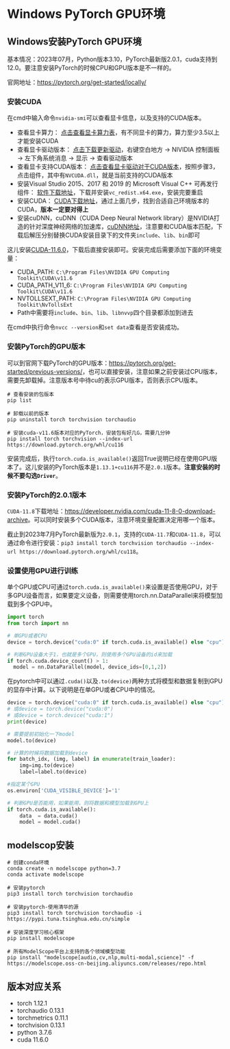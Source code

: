 # Windows PyTorch GPU环境

## Windows安装PyTorch GPU环境

基本情况：2023年07月，Python版本3.10，PyTorch最新版2.0.1，cuda支持到12.0。要注意安装PyTorch的时候CPU和GPU版本是不一样的。

官网地址：<https://pytorch.org/get-started/locally/>

### 安装CUDA

在cmd中输入命令`nvidia-smi`可以查看显卡信息，以及支持的CUDA版本。

- 查看显卡算力： [点击查看显卡算力表](https://developer.nvidia.com/cuda-gpus)，有不同显卡的算力，算力至少3.5以上才能安装CUDA
- 查看显卡驱动版本： [点击下载更新驱动](https://www.nvidia.com/Download/index.aspx)，右键空白地方 -> NIVIDIA 控制面板 -> 左下角系统消息 -> 显示 -> 查看驱动版本
- 查看显卡支持CUDA版本： [点击查看显卡驱动对于CUDA版本](https://docs.nvidia.com/cuda/archive/10.0/cuda-toolkit-release-notes/index.html)，按照步骤3，点击组件，其中有`NVCUDA.dll`，就是当前支持的CUDA版本
- 安装Visual Studio 2015、2017 和 2019 的 Microsoft Visual C++ 可再发行组件： [软件下载地址](https://support.microsoft.com/zh-cn/help/2977003/the-latest-supported-visual-c-downloads)，下载并安装`vc_redist.x64.exe`，安装完要重启
- 安装CUDA： [CUDA下载地址](https://developer.nvidia.com/cuda-toolkit-archive)，通过上面几步，找到合适自己环境版本的CUDA，**版本一定要对得上**
- 安装cuDNN，cuDNN（CUDA Deep Neural Network library）是NVIDIA打造的针对深度神经网络的加速库，[cuDNN地址](https://developer.nvidia.com/rdp/cudnn-archive)，注意要和CUDA版本匹配，下载后解压分别替换CUDA安装目录下的文件夹`include`、`lib`、`bin`即可

这儿安装[CUDA-11.6.0](https://developer.nvidia.com/cuda-11-6-2-download-archive)，下载后直接安装即可。安装完成后需要添加下面的环境变量：

- CUDA_PATH: `C:\Program Files\NVIDIA GPU Computing Toolkit\CUDA\v11.6`
- CUDA_PATH_V11_6: `C:\Program Files\NVIDIA GPU Computing Toolkit\CUDA\v11.6`
- NVTOLLSEXT_PATH: `C:\Program Files\NVIDIA GPU Computing Toolkit\NvTollsExt`
- Path中需要将`include`、`bin`、`lib`、`libnvvp`四个目录都添加到进去

在cmd中执行命令`nvcc --version`和`set data`查看是否安装成功。

### 安装PyTorch的GPU版本

可以到官网下载PyTorch的GPU版本：<https://pytorch.org/get-started/previous-versions/>，也可以直接安装，注意如果之前安装过CPU版本，需要先卸载掉。注意版本号中待cu的表示GPU版本，否则表示CPU版本。

```shell
# 查看安装的包版本
pip list

# 卸载以前的版本
pip uninstall torch torchvision torchaudio

# 安装cuda-v11.6版本对应的PyTorch，安装包有好几G，需要几分钟
pip install torch torchvision --index-url https://download.pytorch.org/whl/cu116
```

安装完成后，执行`torch.cuda.is_available()`返回True说明已经在使用GPU版本了。这儿安装的PyTorch版本是`1.13.1+cu116`并不是`2.0.1`版本。**注意安装的时候不要勾选`Driver`**。

### 安装PyTorch的2.0.1版本

`CUDA-11.8`下载地址：<https://developer.nvidia.com/cuda-11-8-0-download-archive>。可以同时安装多个CUDA版本，注意环境变量配置决定用哪一个版本。

截止到2023年7月PyTorch最新版为`2.0.1`，支持的`CUDA-11.7`和`CUDA-11.8`，可以通过命令进行安装：`pip3 install torch torchvision torchaudio --index-url https://download.pytorch.org/whl/cu118`。

### 设置使用GPU进行训练

单个GPU或CPU可通过`torch.cuda.is_available()`来设置是否使用GPU，对于多GPU设备而言，如果要定义设备，则需要使用torch.nn.DataParallel来将模型加载到多个GPU中。

```python
import torch
from torch import nn

# 单GPU或者CPU
device = torch.device("cuda:0" if torch.cuda.is_available() else "cpu")

# 判断GPU设备大于1，也就是多个GPU，则使用多个GPU设备的id来加载
if torch.cuda.device_count() > 1:
  model = nn.DataParallel(model, device_ids=[0,1,2])
```

在pytorch中可以通过`.cuda()`以及`.to(device)`两种方式将模型和数据复制到GPU的显存中计算。以下说明是在单GPU或者CPU中的情况。

```python
device = torch.device("cuda:0" if torch.cuda.is_available() else "cpu")
# 或device = torch.device("cuda:0")
# 或device = torch.device("cuda:1")
print(device)

# 需要提前初始化一下model
model.to(device)

# 计算的时候将数据加载到device
for batch_idx, (img, label) in enumerate(train_loader):
    img=img.to(device)
    label=label.to(device)

#指定某个GPU
os.environ['CUDA_VISIBLE_DEVICE']='1'

# 判断GPU是否能用，如果能用，则将数据和模型加载到GPU上
if torch.cuda.is_available():
    data  = data.cuda()
    model = model.cuda()
```

## modelscop安装

```shell
# 创建conda环境
conda create -n modelscope python=3.7
conda activate modelscope

# 安装pytorch
pip3 install torch torchvision torchaudio

# 安装pytorch-使用清华的源
pip3 install torch torchvision torchaudio -i https://pypi.tuna.tsinghua.edu.cn/simple

# 安装深度学习核心框架
pip install modelscope

# 所有ModelScope平台上支持的各个领域模型功能
pip install "modelscope[audio,cv,nlp,multi-modal,science]" -f https://modelscope.oss-cn-beijing.aliyuncs.com/releases/repo.html
```

## 版本对应关系

- torch           1.12.1
- torchaudio      0.13.1
- torchmetrics    0.11.1
- torchvision     0.13.1
- python          3.7.6
- cuda            11.6.0
